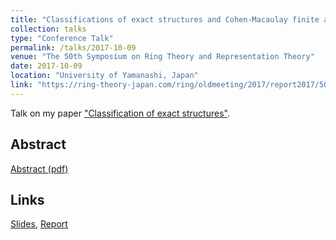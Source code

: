 ```yaml
---
title: "Classifications of exact structures and Cohen-Macaulay finite algebras"
collection: talks
type: "Conference Talk"
permalink: /talks/2017-10-09
venue: "The 50th Symposium on Ring Theory and Representation Theory"
date: 2017-10-09
location: "University of Yamanashi, Japan"
link: "https://ring-theory-japan.com/ring/oldmeeting/2017/report2017/50report.html"
---
```


Talk on my paper ["Classification of exact structures"](/publications/exact-str/).

## Abstract
[Abstract (pdf)](/files/2017-kanron-abst.pdf)

## Links
[Slides](/files/Kanron2017slide.pdf), [Report](/files/Kanron2017.pdf)
